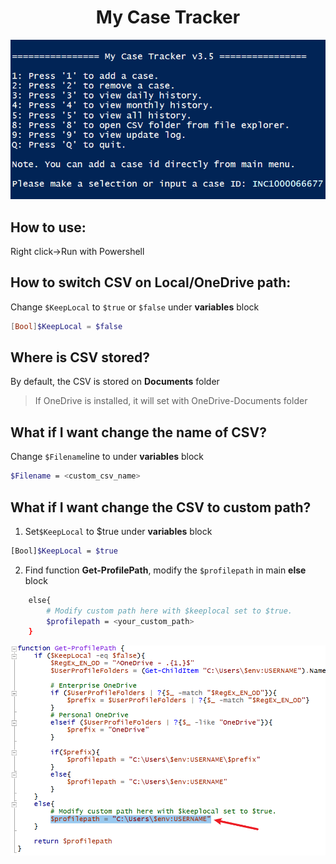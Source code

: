 # <center>My Case Tracker



![image-20230222163235885](./README.assets/image-20230222163235885.png)



## How to use:

Right click->Run with Powershell



## How to switch CSV on Local/OneDrive path:

Change `$KeepLocal` to `$true` or `$false` under **variables** block

```powershell
[Bool]$KeepLocal = $false
```



## Where is CSV stored?

By default, the CSV is stored on **Documents** folder

>  If OneDrive is installed, it will set with OneDrive-Documents folder



## What if I want change the name of CSV?

Change `$Filename`line to  under **variables** block

```bash
$Filename = <custom_csv_name>
```



## What if I want change the CSV to custom path?

1.  Set`$KeepLocal` to $true under **variables** block

   ```bash
   [Bool]$KeepLocal = $true
   ```

   

2. Find function **Get-ProfilePath**, modify the `$profilepath` in main **else** block

```bash
    else{
        # Modify custom path here with $keeplocal set to $true.
        $profilepath = <your_custom_path>
    }
```



![image-20230222165259511](./README.assets/image-20230222165259511.png)
